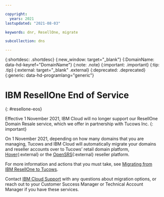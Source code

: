 ```yaml
---

copyright:
  years: 2021
lastupdated: "2021-08-03"

keywords: dnr, ResellOne, migrate

subcollection: dns

---
```


{:shortdesc: .shortdesc}
{:new_window: target="_blank"}
{:DomainName: data-hd-keyref="DomainName"}
{:note: .note}
{:important: .important}
{:tip: .tip}
{:external: target="_blank" .external}
{:deprecated: .deprecated}
{:generic: data-hd-programlang="generic"}

# IBM ResellOne End of Service
{: #resellone-eos}

Effective 1 November 2021, IBM Cloud will no longer support our ResellOne Domain Resale service, which we offer in partnership with Tucows Inc.
{: important}

On 1 November 2021, depending on how many domains that you are managing, Tucows and IBM Cloud will automatically migrate your domains and reseller accounts over to Tucows’ retail domain platform, [Hover](https://hover.com/){:external} or the [OpenSRS](https://manage.opensrs.com/){:external} reseller platform.

For more information and actions that you must take, see [Migrating from IBM ResellOne to Tucows](/docs/dns?topic=dns-resellone-migration).

Contact [IBM Cloud Support](/docs/dns?topic=dns-gettinghelp-with-dns) with any questions about migration options, or reach out to your Customer Success Manager or Technical Account Manager if you have these services.
